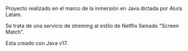 Proyecto realizado en el marco de la inmersión en Java dictada por Alura Latam.

Se trata de una servicio de streming al estilo de Netflix llamado "Screen Match".

Esta creado con Java v17.
